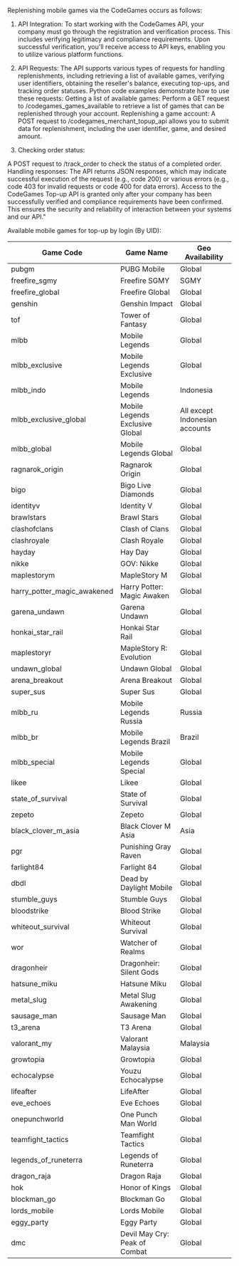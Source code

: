 Replenishing mobile games via the CodeGames occurs as follows:

1. API Integration: 
To start working with the CodeGames API, your company must go through the registration and verification process. This includes verifying legitimacy and compliance requirements. 
Upon successful verification, you'll receive access to API keys, enabling you to utilize various platform functions.

2. API Requests: 
The API supports various types of requests for handling replenishments, including retrieving a list of available games, verifying user identifiers, obtaining the reseller's balance, executing top-ups, and tracking order statuses. 
Python code examples demonstrate how to use these requests:
Getting a list of available games: Perform a GET request to /codegames_games_available to retrieve a list of games that can be replenished through your account.
Replenishing a game account: A POST request to /codegames_merchant_topup_api allows you to submit data for replenishment, including the user identifier, game, and desired amount.

3. Checking order status: 

A POST request to /track_order to check the status of a completed order.
Handling responses: The API returns JSON responses, which may indicate successful execution of the request (e.g., code 200) or various errors (e.g., code 403 for invalid requests or code 400 for data errors).
Access to the CodeGames Top-up API is granted only after your company has been successfully verified and compliance requirements have been confirmed. 
This ensures the security and reliability of interaction between your systems and our API."

Available mobile games for top-up by login (By UID):

Game Code                | Game Name                          | Geo Availability
-------------------------|------------------------------------|-----------------
pubgm                    | PUBG Mobile                        | Global
freefire_sgmy            | Freefire SGMY                      | SGMY
freefire_global          | Freefire Global                    | Global
genshin                  | Genshin Impact                     | Global
tof                      | Tower of Fantasy                   | Global
mlbb                     | Mobile Legends                     | Global
mlbb_exclusive           | Mobile Legends Exclusive           | Global
mlbb_indo                | Mobile Legends                     | Indonesia
mlbb_exclusive_global    | Mobile Legends Exclusive Global    | All except Indonesian accounts
mlbb_global              | Mobile Legends Global              | Global
ragnarok_origin          | Ragnarok Origin                    | Global
bigo                     | Bigo Live Diamonds                 | Global
identityv                | Identity V                         | Global
brawlstars               | Brawl Stars                        | Global
clashofclans             | Clash of Clans                     | Global
clashroyale              | Clash Royale                       | Global
hayday                   | Hay Day                            | Global
nikke                    | GOV: Nikke                         | Global
maplestorym              | MapleStory M                       | Global
harry_potter_magic_awakened | Harry Potter: Magic Awaken      | Global
garena_undawn            | Garena Undawn                      | Global
honkai_star_rail         | Honkai Star Rail                   | Global
maplestoryr              | MapleStory R: Evolution            | Global
undawn_global            | Undawn Global                      | Global
arena_breakout           | Arena Breakout                     | Global
super_sus                | Super Sus                          | Global
mlbb_ru                  | Mobile Legends Russia              | Russia
mlbb_br                  | Mobile Legends Brazil              | Brazil
mlbb_special             | Mobile Legends Special             | Global
likee                    | Likee                              | Global
state_of_survival        | State of Survival                  | Global
zepeto                    | Zepeto                             | Global
black_clover_m_asia      | Black Clover M Asia                | Asia
pgr                      | Punishing Gray Raven               | Global
farlight84               | Farlight 84                        | Global
dbdl                     | Dead by Daylight Mobile            | Global
stumble_guys             | Stumble Guys                       | Global
bloodstrike              | Blood Strike                       | Global
whiteout_survival        | Whiteout Survival                  | Global
wor                      | Watcher of Realms                  | Global
dragonheir               | Dragonheir: Silent Gods            | Global
hatsune_miku             | Hatsune Miku                       | Global
metal_slug               | Metal Slug Awakening               | Global
sausage_man              | Sausage Man                        | Global
t3_arena                 | T3 Arena                           | Global
valorant_my              | Valorant Malaysia                  | Malaysia
growtopia                | Growtopia                          | Global
echocalypse              | Youzu Echocalypse                  | Global
lifeafter                | LifeAfter                          | Global
eve_echoes               | Eve Echoes                         | Global
onepunchworld            | One Punch Man World                | Global
teamfight_tactics        | Teamfight Tactics                  | Global
legends_of_runeterra     | Legends of Runeterra               | Global
dragon_raja              | Dragon Raja                        | Global
hok                      | Honor of Kings                     | Global
blockman_go              | Blockman Go                        | Global
lords_mobile             | Lords Mobile                       | Global
eggy_party               | Eggy Party                         | Global
dmc                      | Devil May Cry: Peak of Combat      | Global

